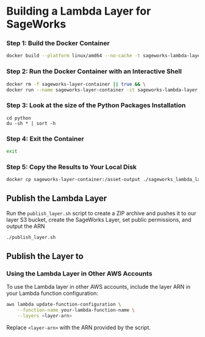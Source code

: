 # Building a Lambda Layer for SageWorks

### Step 1: Build the Docker Container

```bash
docker build --platform linux/amd64 --no-cache -t sageworks-lambda-layer .
```

### Step 2: Run the Docker Container with an Interactive Shell

```bash
docker rm -f sageworks-layer-container || true && \
docker run --name sageworks-layer-container -it sageworks-lambda-layer
```

### Step 3: Look at the size of the Python Packages Installation

```
cd python
du -sh * | sort -h
```

### Step 4: Exit the Container

```bash
exit
```

### Step 5: Copy the Results to Your Local Disk

```bash
docker cp sageworks-layer-container:/asset-output ./sageworks_lambda_layer_output/
```

## Publish the Lambda Layer

Run the `publish_layer.sh` script to create a ZIP archive and pushes it to our layer S3 bucket, create the SageWorks Layer, set public permissions, and output the ARN

```bash
./publish_layer.sh
```

## Publish the Layer to 

### Using the Lambda Layer in Other AWS Accounts

To use the Lambda layer in other AWS accounts, include the layer ARN in your Lambda function configuration:

```bash
aws lambda update-function-configuration \
    --function-name your-lambda-function-name \
    --layers <layer-arn>
```

Replace `<layer-arn>` with the ARN provided by the script.
